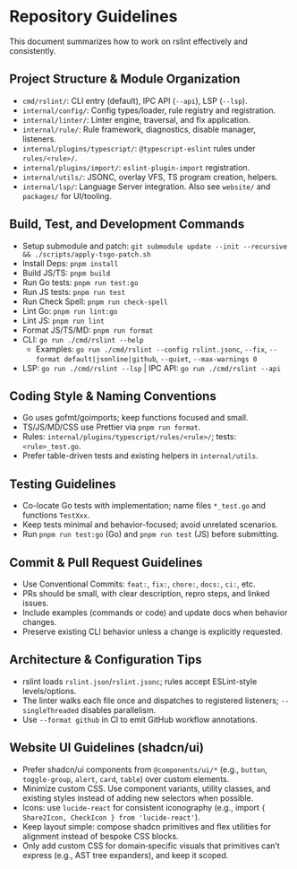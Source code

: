 # Repository Guidelines

This document summarizes how to work on rslint effectively and consistently.

## Project Structure & Module Organization

- `cmd/rslint/`: CLI entry (default), IPC API (`--api`), LSP (`--lsp`).
- `internal/config/`: Config types/loader, rule registry and registration.
- `internal/linter/`: Linter engine, traversal, and fix application.
- `internal/rule/`: Rule framework, diagnostics, disable manager, listeners.
- `internal/plugins/typescript/`: `@typescript-eslint` rules under `rules/<rule>/`.
- `internal/plugins/import/`: `eslint-plugin-import` registration.
- `internal/utils/`: JSONC, overlay VFS, TS program creation, helpers.
- `internal/lsp/`: Language Server integration. Also see `website/` and `packages/` for UI/tooling.

## Build, Test, and Development Commands

- Setup submodule and patch: `git submodule update --init --recursive && ./scripts/apply-tsgo-patch.sh`
- Install Deps: `pnpm install`
- Build JS/TS: `pnpm build`
- Run Go tests: `pnpm run test:go`
- Run JS tests: `pnpm run test`
- Run Check Spell: `pnpm run check-spell`
- Lint Go: `pnpm run lint:go`
- Lint JS: `pnpm run lint`
- Format JS/TS/MD: `pnpm run format`
- CLI: `go run ./cmd/rslint --help`
  - Examples: `go run ./cmd/rslint --config rslint.jsonc`, `--fix`, `--format default|jsonline|github`, `--quiet`, `--max-warnings 0`
- LSP: `go run ./cmd/rslint --lsp` | IPC API: `go run ./cmd/rslint --api`

## Coding Style & Naming Conventions

- Go uses gofmt/goimports; keep functions focused and small.
- TS/JS/MD/CSS use Prettier via `pnpm run format`.
- Rules: `internal/plugins/typescript/rules/<rule>/`; tests: `<rule>_test.go`.
- Prefer table-driven tests and existing helpers in `internal/utils`.

## Testing Guidelines

- Co-locate Go tests with implementation; name files `*_test.go` and functions `TestXxx`.
- Keep tests minimal and behavior-focused; avoid unrelated scenarios.
- Run `pnpm run test:go` (Go) and `pnpm run test` (JS) before submitting.

## Commit & Pull Request Guidelines

- Use Conventional Commits: `feat:`, `fix:`, `chore:`, `docs:`, `ci:`, etc.
- PRs should be small, with clear description, repro steps, and linked issues.
- Include examples (commands or code) and update docs when behavior changes.
- Preserve existing CLI behavior unless a change is explicitly requested.

## Architecture & Configuration Tips

- rslint loads `rslint.json`/`rslint.jsonc`; rules accept ESLint-style levels/options.
- The linter walks each file once and dispatches to registered listeners; `--singleThreaded` disables parallelism.
- Use `--format github` in CI to emit GitHub workflow annotations.

## Website UI Guidelines (shadcn/ui)

- Prefer shadcn/ui components from `@components/ui/*` (e.g., `button`, `toggle-group`, `alert`, `card`, `table`) over custom elements.
- Minimize custom CSS. Use component variants, utility classes, and existing styles instead of adding new selectors when possible.
- Icons: use `lucide-react` for consistent iconography (e.g., import `{ Share2Icon, CheckIcon } from 'lucide-react'`).
- Keep layout simple: compose shadcn primitives and flex utilities for alignment instead of bespoke CSS blocks.
- Only add custom CSS for domain‑specific visuals that primitives can’t express (e.g., AST tree expanders), and keep it scoped.
